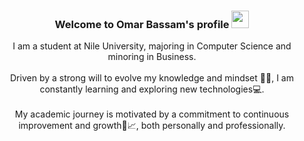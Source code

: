 <h3 align="center">
  Welcome to Omar Bassam's profile
  <img src="https://media.giphy.com/media/hvRJCLFzcasrR4ia7z/giphy.gif" width="28">
</h3>
<p align="center">
I am a student at Nile University, majoring in Computer Science and minoring in Business. <br><br>
Driven by a strong will to evolve my knowledge and mindset 🧠✨, I am constantly learning and exploring new technologies💻. <br><br>
My academic journey is motivated by a commitment to continuous improvement and growth🚀📈, both personally and professionally.
</p>
